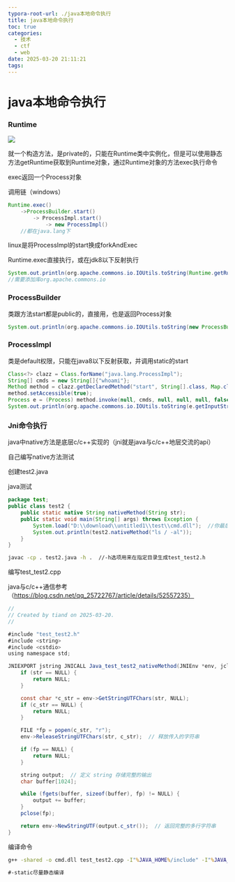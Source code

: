 ```yaml
---
typora-root-url: ./java本地命令执行
title: java本地命令执行
toc: true
categories:
  - 技术
  - ctf
  - web
date: 2025-03-20 21:11:21
tags:
---
```


# java本地命令执行

### Runtime

![](image.png)

就一个构造方法，是private的，只能在Runtime类中实例化，但是可以使用静态方法getRuntime获取到Runtime对象，通过Runtime对象的方法exec执行命令

exec返回一个Process对象

调用链（windows）

```java
Runtime.exec() 
	->ProcessBuilder.start()
		-> ProcessImpl.start() 
     		-> new ProcessImpl()
    //都在java.lang下
```

linux是将ProcessImpl的start换成forkAndExec

Runtime.exec直接执行，或在jdk8以下反射执行

```java
System.out.println(org.apache.commons.io.IOUtils.toString(Runtime.getRuntime().exec("ls").getInputStream()));
//需要添加库org.apache.commons.io
```

### ProcessBuilder

类跟方法start都是public的，直接用，也是返回Process对象

```java
System.out.println(org.apache.commons.io.IOUtils.toString(new ProcessBuilder("whoami").start().getInputStream()));
```

### ProcessImpl

类是default权限，只能在java8以下反射获取，并调用static的start

```java
Class<?> clazz = Class.forName("java.lang.ProcessImpl");
String[] cmds = new String[]{"whoami"};
Method method = clazz.getDeclaredMethod("start", String[].class, Map.class, String.class, ProcessBuilder.Redirect[].class, boolean.class);
method.setAccessible(true);
Process e = (Process) method.invoke(null, cmds, null, null, null, false);
System.out.println(org.apache.commons.io.IOUtils.toString(e.getInputStream()));
```

### Jni命令执行

java中native方法是底层c/c++实现的（jni就是java与c/c++地层交流的api）

自己编写native方法测试

创建test2.java

java测试

```java
package test;
public class test2 {
    public static native String nativeMethod(String str);
    public static void main(String[] args) throws Exception {
        System.load("D:\\download\\untitled1\\test\\cmd.dll"); 	//你最后的dll生成的位置，或者你直接将dll丢掉java.library.path
        System.out.println(test2.nativeMethod("ls / -al"));
    }
}
```

```bash
javac -cp . test2.java -h .  //-h选项用来在指定目录生成test_test2.h
```

编写test_test2.cpp

java与c/c++通信参考（https://blog.csdn.net/qq_25722767/article/details/52557235）

```java
//
// Created by tiand on 2025-03-20.
//

#include "test_test2.h"
#include <string> 
#include <cstdio>
using namespace std;

JNIEXPORT jstring JNICALL Java_test_test2_nativeMethod(JNIEnv *env, jclass jclass, jstring str) {
    if (str == NULL) {
        return NULL;
    }

    const char *c_str = env->GetStringUTFChars(str, NULL);
    if (c_str == NULL) {
        return NULL;
    }

    FILE *fp = popen(c_str, "r");
    env->ReleaseStringUTFChars(str, c_str);  // 释放传入的字符串

    if (fp == NULL) {
        return NULL;
    }

    string output;  // 定义 string 存储完整的输出
    char buffer[1024];

    while (fgets(buffer, sizeof(buffer), fp) != NULL) {
        output += buffer;
    }
    pclose(fp);

    return env->NewStringUTF(output.c_str());  // 返回完整的多行字符串
}
```

编译命令

```cmd
g++ -shared -o cmd.dll test_test2.cpp -I"%JAVA_HOME%/include" -I"%JAVA_HOME%/include/win32" -static -static-libgcc -static-libstdc++ -Wl,--add-stdcall-alias

#-static尽量静态编译
```

